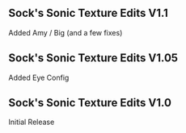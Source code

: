 ## Sock's Sonic Texture Edits V1.1
Added Amy / Big (and a few fixes)

## Sock's Sonic Texture Edits V1.05
Added Eye Config

## Sock's Sonic Texture Edits V1.0
Initial Release

